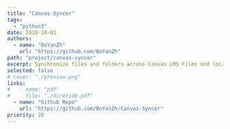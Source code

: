 ```yaml
---
title: "Canvas Syncer"
tags:
  - "python3"
date: 2018-10-01
authors:
  - name: "BoYanZh"
    url: "https://github.com/BoYanZh"
path: "project/canvas-syncer"
excerpt: Synchronize files and folders across Canvas LMS Files and local.
selected: false
# cover: "./preview.png"
links:
#   - name: "pdf"
#     file: "./diretide.pdf"
  - name: "Github Repo"
    url: "https://github.com/BoYanZh/Canvas-Syncer"
priority: 20
---
```


<!-- ## Title 1 -->

<!-- ### Preview

[Preview](./preview.png) -->

<!-- ### Website

[Github](https://github.com/joint-online-judge)

## Title 2

## Title 3

## Title 4 -->
